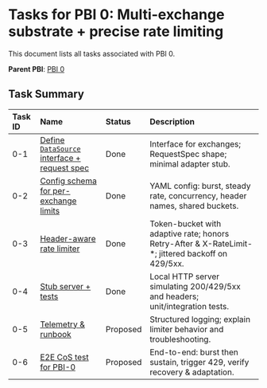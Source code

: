 # Tasks for PBI 0: Multi-exchange substrate + precise rate limiting
This document lists all tasks associated with PBI 0.

**Parent PBI**: [PBI 0](./prd.md)

## Task Summary
| Task ID | Name | Status | Description |
| :------ | :--- | :----- | :---------- |
| 0-1 | [Define `DataSource` interface + request spec](./0-1.md) | Done | Interface for exchanges; RequestSpec shape; minimal adapter stub. |
| 0-2 | [Config schema for per-exchange limits](./0-2.md) | Done | YAML config: burst, steady rate, concurrency, header names, shared buckets. |
| 0-3 | [Header-aware rate limiter](./0-3.md) | Done | Token-bucket with adaptive rate; honors Retry-After & X-RateLimit-*; jittered backoff on 429/5xx. |
| 0-4 | [Stub server + tests](./0-4.md) | Done | Local HTTP server simulating 200/429/5xx and headers; unit/integration tests. |
| 0-5 | [Telemetry & runbook](./0-5.md) | Proposed | Structured logging; explain limiter behavior and troubleshooting. |
| 0-6 | [E2E CoS test for PBI-0](./0-6.md) | Proposed | End-to-end: burst then sustain, trigger 429, verify recovery & adaptation. |
